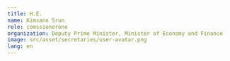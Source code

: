 ```yaml
---
title: H.E.
name: Kimsann Srun
role: comssionerone
organization: Deputy Prime Minister, Minister of Economy and Finance
image: src/asset/secretaries/user-avatar.png
lang: en
---
```


